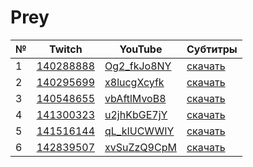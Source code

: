 # Prey

| № | Twitch | YouTube | Субтитры |
| --- | --- | --- | --- |
| 1 | [140288888](https://www.twitch.tv/videos/140288888) | [Og2_fkJo8NY](https://www.youtube.com/watch?v=Og2_fkJo8NY) | [скачать](chats/v140288888.ass) |
| 2 | [140295699](https://www.twitch.tv/videos/140295699) | [x8lucgXcyfk](https://www.youtube.com/watch?v=x8lucgXcyfk) | [скачать](chats/v140295699.ass) |
| 3 | [140548655](https://www.twitch.tv/videos/140548655) | [vbAftlMvoB8](https://www.youtube.com/watch?v=vbAftlMvoB8) | [скачать](chats/v140548655.ass) |
| 4 | [141300323](https://www.twitch.tv/videos/141300323) | [u2jhKbGE7jY](https://www.youtube.com/watch?v=u2jhKbGE7jY) | [скачать](chats/v141300323.ass) |
| 5 | [141516144](https://www.twitch.tv/videos/141516144) | [qL_kIUCWWIY](https://www.youtube.com/watch?v=qL_kIUCWWIY) | [скачать](chats/v141516144.ass) |
| 6 | [142839507](https://www.twitch.tv/videos/142839507) | [xvSuZzQ9CpM](https://www.youtube.com/watch?v=xvSuZzQ9CpM) | [скачать](chats/v142839507.ass) |
